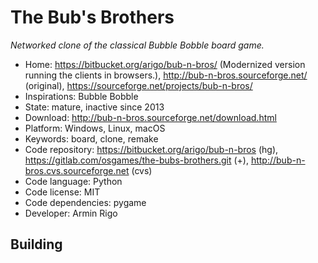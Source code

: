 # The Bub's Brothers

_Networked clone of the classical Bubble Bobble board game._

- Home: https://bitbucket.org/arigo/bub-n-bros/ (Modernized version running the clients in browsers.), http://bub-n-bros.sourceforge.net/ (original), https://sourceforge.net/projects/bub-n-bros/
- Inspirations: Bubble Bobble
- State: mature, inactive since 2013
- Download: http://bub-n-bros.sourceforge.net/download.html
- Platform: Windows, Linux, macOS
- Keywords: board, clone, remake
- Code repository: https://bitbucket.org/arigo/bub-n-bros (hg), https://gitlab.com/osgames/the-bubs-brothers.git (+), http://bub-n-bros.cvs.sourceforge.net (cvs)
- Code language: Python
- Code license: MIT
- Code dependencies: pygame
- Developer: Armin Rigo

## Building
